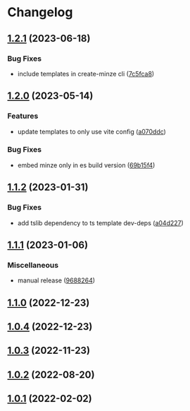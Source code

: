 # Changelog

## [1.2.1](https://github.com/n6ai/minze/compare/create-minze-v1.2.0...create-minze-v1.2.1) (2023-06-18)


### Bug Fixes

* include templates in create-minze cli ([7c5fca8](https://github.com/n6ai/minze/commit/7c5fca8d00a747a734557b61d3b390c4f7b3cec9))

## [1.2.0](https://github.com/n6ai/minze/compare/create-minze-v1.1.2...create-minze-v1.2.0) (2023-05-14)


### Features

* update templates to only use vite config ([a070ddc](https://github.com/n6ai/minze/commit/a070ddc032afb8a187aabbb8811ea3ca98df6dc0))


### Bug Fixes

* embed minze only in es build version ([69b15f4](https://github.com/n6ai/minze/commit/69b15f48f284aced5f9fa6021d26a0f983a0fa38))

## [1.1.2](https://github.com/n6ai/minze/compare/create-minze-v1.1.1...create-minze-v1.1.2) (2023-01-31)


### Bug Fixes

* add tslib dependency to ts template dev-deps ([a04d227](https://github.com/n6ai/minze/commit/a04d22706263dd0afbe2a32f85a5309c30099648))

## [1.1.1](https://github.com/n6ai/minze/compare/create-minze-v1.1.0...create-minze-v1.1.1) (2023-01-06)


### Miscellaneous

* manual release ([9688264](https://github.com/n6ai/minze/commit/9688264145847462639a1d8fc3017e35cfbc7288))

## [1.1.0](https://github.com/n6ai/minze/compare/create-minze@1.0.4...create-minze-v1.1.0) (2022-12-23)

## [1.0.4](https://github.com/n6ai/minze/compare/create-minze@1.0.3...create-minze@1.0.4) (2022-12-23)

## [1.0.3](https://github.com/n6ai/minze/compare/create-minze@1.0.2...create-minze@1.0.3) (2022-11-23)

## [1.0.2](https://github.com/n6ai/minze/compare/create-minze@1.0.1...create-minze@1.0.2) (2022-08-20)

## [1.0.1](https://github.com/n6ai/minze/compare/create-minze@1.0.0...create-minze@1.0.1) (2022-02-02)
